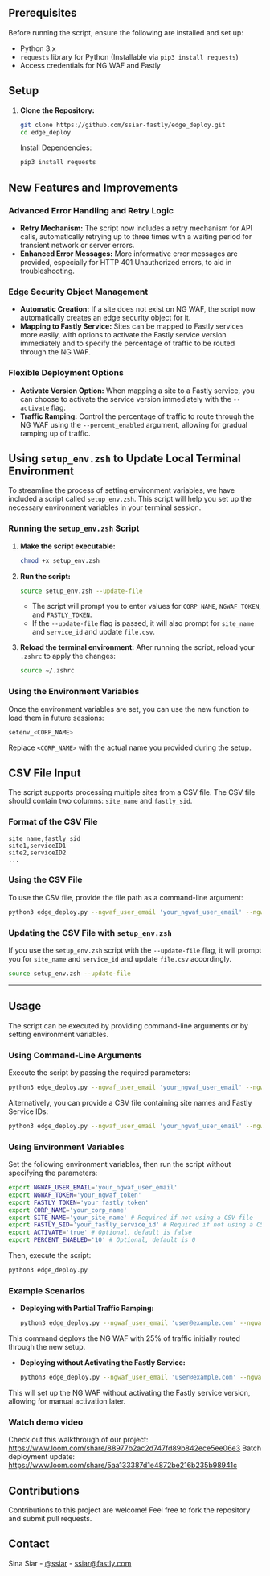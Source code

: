 ## Prerequisites

Before running the script, ensure the following are installed and set up:

- Python 3.x
- `requests` library for Python (Installable via `pip3 install requests`)
- Access credentials for NG WAF and Fastly

## Setup

1. **Clone the Repository:**
   ```bash
   git clone https://github.com/ssiar-fastly/edge_deploy.git
   cd edge_deploy
   ```
   Install Dependencies:
   ```bash
   pip3 install requests
   ```

## New Features and Improvements

### Advanced Error Handling and Retry Logic

- **Retry Mechanism:** The script now includes a retry mechanism for API calls, automatically retrying up to three times with a waiting period for transient network or server errors.
- **Enhanced Error Messages:** More informative error messages are provided, especially for HTTP 401 Unauthorized errors, to aid in troubleshooting.

### Edge Security Object Management

- **Automatic Creation:** If a site does not exist on NG WAF, the script now automatically creates an edge security object for it.
- **Mapping to Fastly Service:** Sites can be mapped to Fastly services more easily, with options to activate the Fastly service version immediately and to specify the percentage of traffic to be routed through the NG WAF.

### Flexible Deployment Options

- **Activate Version Option:** When mapping a site to a Fastly service, you can choose to activate the service version immediately with the `--activate` flag.
- **Traffic Ramping:** Control the percentage of traffic to route through the NG WAF using the `--percent_enabled` argument, allowing for gradual ramping up of traffic.

## Using `setup_env.zsh` to Update Local Terminal Environment

To streamline the process of setting environment variables, we have included a script called `setup_env.zsh`. This script will help you set up the necessary environment variables in your terminal session.

### Running the `setup_env.zsh` Script

1. **Make the script executable:**
   ```bash
   chmod +x setup_env.zsh
   ```
2. **Run the script:**
   ```bash
   source setup_env.zsh --update-file
   ```
   - The script will prompt you to enter values for `CORP_NAME`, `NGWAF_TOKEN`, and `FASTLY_TOKEN`.
   - If the `--update-file` flag is passed, it will also prompt for `site_name` and `service_id` and update `file.csv`.

3. **Reload the terminal environment:**
   After running the script, reload your `.zshrc` to apply the changes:
   ```bash
   source ~/.zshrc
   ```

### Using the Environment Variables

Once the environment variables are set, you can use the new function to load them in future sessions:

```bash
setenv_<CORP_NAME>
```

Replace `<CORP_NAME>` with the actual name you provided during the setup.

## CSV File Input

The script supports processing multiple sites from a CSV file. The CSV file should contain two columns: `site_name` and `fastly_sid`.

### Format of the CSV File

```csv
site_name,fastly_sid
site1,serviceID1
site2,serviceID2
...
```

### Using the CSV File

To use the CSV file, provide the file path as a command-line argument:

```bash
python3 edge_deploy.py --ngwaf_user_email 'your_ngwaf_user_email' --ngwaf_token 'your_ngwaf_token' --fastly_token 'your_fastly_token' --corp_name 'your_corp_name' --csv_file 'path/to/sites.csv' [--activate] [--percent_enabled <0-100>]
```

### Updating the CSV File with `setup_env.zsh`

If you use the `setup_env.zsh` script with the `--update-file` flag, it will prompt you for `site_name` and `service_id` and update `file.csv` accordingly.

```bash
source setup_env.zsh --update-file
```

---

## Usage

The script can be executed by providing command-line arguments or by setting environment variables.

### Using Command-Line Arguments

Execute the script by passing the required parameters:

```bash
python3 edge_deploy.py --ngwaf_user_email 'your_ngwaf_user_email' --ngwaf_token 'your_ngwaf_token' --fastly_token 'your_fastly_token' --corp_name 'your_corp_name' --site_name 'your_site_name' --fastly_sid 'your_fastly_service_id' [--activate] [--percent_enabled <0-100>]
```

Alternatively, you can provide a CSV file containing site names and Fastly Service IDs:

```bash
python3 edge_deploy.py --ngwaf_user_email 'your_ngwaf_user_email' --ngwaf_token 'your_ngwaf_token' --fastly_token 'your_fastly_token' --corp_name 'your_corp_name' --csv_file 'path/to/sites.csv' [--activate] [--percent_enabled <0-100>]
```

### Using Environment Variables

Set the following environment variables, then run the script without specifying the parameters:

```bash
export NGWAF_USER_EMAIL='your_ngwaf_user_email'
export NGWAF_TOKEN='your_ngwaf_token'
export FASTLY_TOKEN='your_fastly_token'
export CORP_NAME='your_corp_name'
export SITE_NAME='your_site_name' # Required if not using a CSV file
export FASTLY_SID='your_fastly_service_id' # Required if not using a CSV file
export ACTIVATE='true' # Optional, default is false
export PERCENT_ENABLED='10' # Optional, default is 0
```

Then, execute the script:

```bash
python3 edge_deploy.py
```

### Example Scenarios

- **Deploying with Partial Traffic Ramping:**
  ```bash
  python3 edge_deploy.py --ngwaf_user_email 'user@example.com' --ngwaf_token 'token123' --fastly_token 'fastlykey123' --corp_name 'MyCorp' --site_name 'MySite' --fastly_sid 'serviceID' --activate --percent_enabled 25
  ```

This command deploys the NG WAF with 25% of traffic initially routed through the new setup.

- **Deploying without Activating the Fastly Service:**
  ```bash
  python3 edge_deploy.py --ngwaf_user_email 'user@example.com' --ngwaf_token 'token123' --fastly_token 'fastlykey123' --corp_name 'MyCorp' --site_name 'MySite' --fastly_sid 'serviceID'
  ```

This will set up the NG WAF without activating the Fastly service version, allowing for manual activation later.

### Watch demo video
Check out this walkthrough of our project: https://www.loom.com/share/88977b2ac2d747fd89b842ece5ee06e3
Batch deployment update: https://www.loom.com/share/5aa133387d1e4872be216b235b98941c

## Contributions

Contributions to this project are welcome! Feel free to fork the repository and submit pull requests.

## Contact

Sina Siar - [@ssiar](https://linkedin.com/in/ssiar) - ssiar@fastly.com
